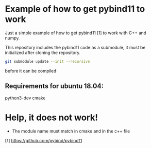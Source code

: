 # Example of how to get pybind11 to work

Just a simple example of how to get pybind11 [1] to work with C++ and numpy.

This repository includes the pybind11 code as a submodule, it must be initialized after cloning the repository.

```bash
git submodule update --init --recursive
```

before it can be compiled

## Requirements for ubuntu 18.04:
python3-dev
cmake

# Help, it does not work!
* The module name must match in cmake and in the c++ file

[1] https://github.com/pybind/pybind11
